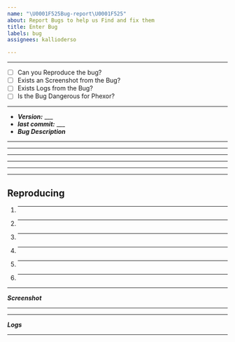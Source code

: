 ```yaml
---
name: "\U0001F525Bug-report\U0001F525"
about: Report Bugs to help us Find and fix them
title: Enter Bug
labels: bug
assignees: kallioderso

---
```


***
- [ ] Can you Reproduce the bug?
- [ ] Exists an Screenshot from the Bug?
- [ ] Exists Logs from the Bug?
- [ ] Is the Bug Dangerous for Phexor?
***
- ***Version:*** ___
- ***last commit:*** ___
- ***Bug Description***
___
___
___
___
___

***
## Reproducing
1. ___
2. ___
3. ___
4. ___
5. ___
6. ___
***
***Screenshot***
***
***
***Logs***
***
